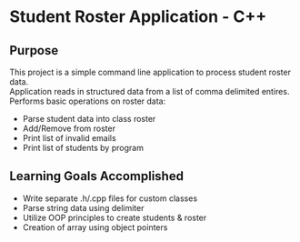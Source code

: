 # Student Roster Application - C++

## Purpose
  This project is a simple command line application to process student roster data.  
Application reads in structured data from a list of comma delimited entires.  
Performs basic operations on roster data:  
* Parse student data into class roster
* Add/Remove from roster
* Print list of invalid emails
* Print list of students by program  

## Learning Goals Accomplished
* Write separate .h/.cpp files for custom classes
* Parse string data using delimiter
* Utilize OOP principles to create students & roster
* Creation of array using object pointers